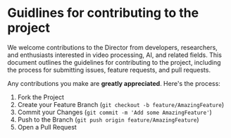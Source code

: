 # Guidlines for contributing to the project

We welcome contributions to the Director from developers, researchers, and enthusiasts interested in video processing, AI, and related fields. This document outlines the guidelines for contributing to the project, including the process for submitting issues, feature requests, and pull requests.

Any contributions you make are **greatly appreciated**. Here's the process:

1. Fork the Project
2. Create your Feature Branch (`git checkout -b feature/AmazingFeature`)
3. Commit your Changes (`git commit -m 'Add some AmazingFeature'`)
4. Push to the Branch (`git push origin feature/AmazingFeature`)
5. Open a Pull Request